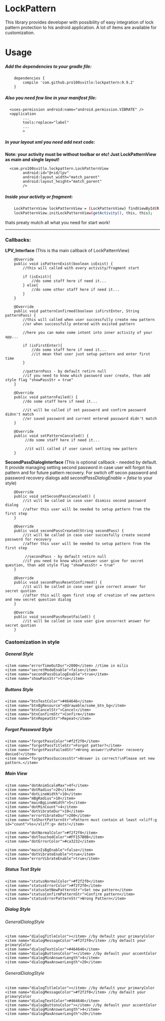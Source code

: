 # LockPattern

This library provides developer with possibility of easy integration of lock pattern protection to his android application. A lot of items are available for customization.

<!--![alt text](screenshots/111222.gif "Description goes here")-->

# Usage
##### Add the dependencies to your gradle file:
```
    dependencies {
        compile 'com.github.pro100svitlo:lockpattern:0.9.2'
    }
```

##### Also you need few line in your manifest file:
```
  <uses-permission android:name="android.permission.VIBRATE" />
  <application
        ...
        tools:replace="label"
        ...
        >
```
##### In your layout xml you need add next code:

**Note: your activity must be without toolbar or etc! Just LockPatternView as main and single layout!**
```
  <com.pro100svitlo.lockpattern.LockPatternView
        android:id="@+id/lpv"
        android:layout_width="match_parent"
        android:layout_height="match_parent"
        />
```
##### Inside your activity or fragment:
```sh
    LockPatternView lockPatternView = (LockPatternView) findViewById(R.id.lpv);
    lockPatternView.initLockPatternView(getActivity(), this, this);
```
thats preaty mutch all what you need for start work!

---

### Callbacks:
 
 **LPV_Interface**
 (This is tha main callback of LockPatternView)
 
```
    @Override
    public void isPatternExist(boolean isExist) {
        //this will called with every activity/fragment start
        
        if (isExist){
            //do some staff here if need it...
        } else{
            //do some other staff here if need it...
        }
    }
    
    @Override
    public void patternConfirmed(boolean isFirstEnter, String patternPass) {
        //this will called when user successfully create new pattern
        //or when successfully entered with existed pattern
        
        //here you can make some intent into inner activity of your app...
        
        if (isFirstEnter){
            //do some staff here if need it...
            //it mean that user just setup pattern and enter first time
        }
        
        //patternPass - by default retirn null
        //if you need to know which password user create, than add style flag "showPassStr = true"
    }
    
    @Override
    public void patternFailed() {
        //do some staff here if need it...
        
        //it will be called if set password and confirm password didnn't match
        //or saved password and current entered password didn't match
    }
    
    @Override
    public void setPatternCanceled() {
         //do some staff here if need it...
         
         //it will called if user cancel setting new pattern
    }
```

 **SecondPassDialogInterface**
 (This is optional callback - needed by default. It provide managing setting second password in case user will forgot his pattern and for future pattern recovery. For switch off secon password and password recovery dialogs add *secondPassDialogEnable = false* to your style)
```
    @Override
    public void setSecondPassCanceled() {
        //it will be called in case user dismiss second password dialog
        //after this user will be needed to setup pattern from the first step
    }

    @Override
    public void secondPassCreated(String secondPass) {
        //it will be called in case user succesfully create second password for recovery
        //after this user will be needed to setup pattern from the first step
        
         //secondPass - by default retirn null
        //if you need to know which answer user give for secret question, than add style flag "showPassStr = true"
    }

    @Override
    public void secondPassResetConfirmed() {
        //it will be called in case user give correct answer for secret qustion
        //after this will open first step of creation of new pattern and new secret question dialog
    }

    @Override
    public void secondPassResetFailed() {
        //it will be called in case user give uncorrect answer for secret qustion
    }
```
### Castomization in style
##### General Style
```
<item name="errorTimeOutDur">2000</item> //time in milis
<item name="secretModeEnable">false</item>
<item name="secondPassDialogEnable">true</item>
<item name="showPassStr">true</item>
```
##### Buttons Style
```
<item name="btnTextColor">#464646</item> 
<item name="btnBgResource">@drawable/some_btn_bg</item>
<item name="btnCancelStr">Cancel</item>
<item name="btnConfirmStr">Confirm</item>
<item name="btnRepeatStr">Repeat</item>
```

##### Forgot Password Style
``` 
<item name="forgotPassColor">#f2f2f0</item>
<item name="forgotPassTitleStr">Forgot patter?</item>
<item name="forgotPassFailedStr">Wrong answer!\nPatter recovery denied!</item>
<item name="forgotPassSuccessStr">Answer is correct!\nPlease set new pattern.</item>
```

##### Main View
```
<item name="dotAnimScaleMax">4f</item>
<item name="dotRadius">20</item>
<item name="dotLineWidth">10</item>
<item name="mBgRadius">10</item>
<item name="mainBgLineWidth">5</item>
<item name="dotMinCount">4</item>
<item name="dotVibrateDur">10</item>
<item name="errorVibrateDur">200</item>
<item name="toShortPatternStr">Pattern must contain at least <xliff:g id="count">%s</xliff:g> dots!</item>

<item name="dotNormalColor">#f2f2f0</item>
<item name="dotTouchedColor">#FF157B0B</item>
<item name="dotErrorColor">#ca3232</item>

<item name="mainIsBgEnable">false</item>
<item name="dotVibrateEnable">true</item>
<item name="errorVibrateEnable">true</item>
```

##### Status Text Style
```
<item name="statusNormalColor">#f2f2f0</item>
<item name="statusErrorColor">#f2f2f0</item>
<item name="statusSetNewPatternStr">Set new pattern</item>
<item name="statusConfirmPatternStr">Confirm pattern</item>
<item name="statusErrorPatternStr">Wrong Pattern</item>
```
##### Dialog Style
###### GeneralDialogStyle
```
<item name="dialogTitleColor"></item> //by default your primaryColor
<item name="dialogMessageColor">#f2f2f0</item> //by default your primaryColor
<item name="dialogTextColor">#464646</item>
<item name="dialogButtonsColor"></item> //by default your accentColor
<item name="dialogMinAnswerLength">4</item>
<item name="dialogMaxAnswerLength">20</item>
```
###### GeneralDialogStyle
```
<item name="dialogTitleColor"></item> //by default your primaryColor
<item name="dialogMessageColor">#f2f2f0</item> //by default your primaryColor
<item name="dialogTextColor">#464646</item>
<item name="dialogButtonsColor"></item> //by default your accentColor
<item name="dialogMinAnswerLength">4</item>
<item name="dialogMaxAnswerLength">20</item>
```
